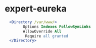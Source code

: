 # expert-eureka
```apache
  <Directory /var/www/>
	    Options Indexes FollowSymLinks
	    AllowOverride All
	     Require all granted
  </Directory>
```
